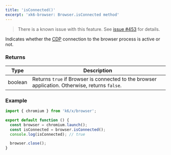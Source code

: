 ```yaml
---
title: 'isConnected()'
excerpt: 'xk6-browser: Browser.isConnected method'
---
```


<Blockquote mod="warning">

There is a known issue with this feature. See [issue #453](https://github.com/grafana/xk6-browser/issues/453) for details.

</Blockquote>

Indicates whether the [CDP](https://chromedevtools.github.io/devtools-protocol/) connection to the browser process is active or not.

### Returns

| Type    | Description                                                                                    |
| ------- | ---------------------------------------------------------------------------------------------- |
| boolean | Returns `true` if Browser is connected to the browser application. Otherwise, returns `false`. |


### Example

<CodeGroup labels={[]}>

```javascript
import { chromium } from 'k6/x/browser';

export default function () {
  const browser = chromium.launch();
  const isConnected = browser.isConnected();
  console.log(isConnected); // true

  browser.close();
}
```

</CodeGroup>